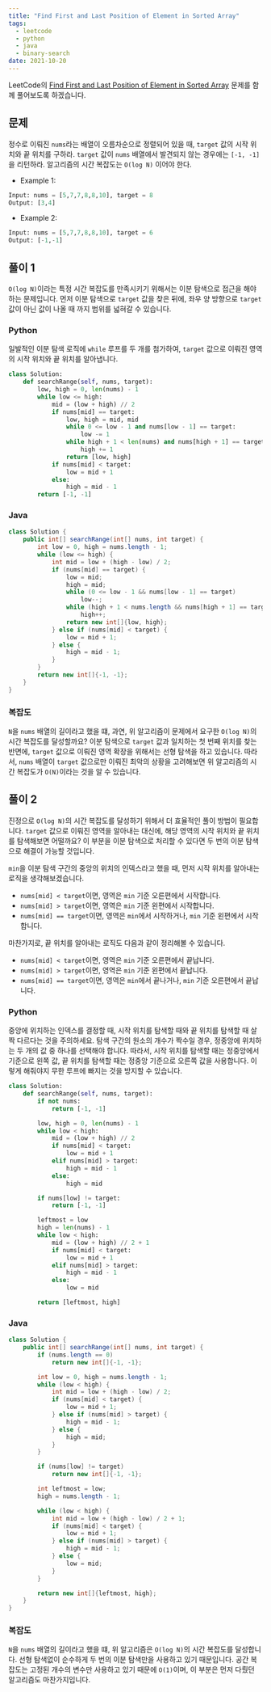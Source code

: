```yaml
---
title: "Find First and Last Position of Element in Sorted Array"
tags:
  - leetcode
  - python
  - java
  - binary-search
date: 2021-10-20
---
```


LeetCode의 [Find First and Last Position of Element in Sorted Array](https://leetcode.com/problems/find-first-and-last-position-of-element-in-sorted-array/) 문제를 함께 풀어보도록 하겠습니다.

## 문제

정수로 이뤄진 `nums`라는 배열이 오름차순으로 정렬되어 있을 때, `target` 값의 시작 위치와 끝 위치를 구하라.
`target` 값이 `nums` 배열에서 발견되지 않는 경우에는 `[-1, -1]`을 리턴하라.
알고리즘의 시간 복잡도는 `O(log N)` 이어야 한다.

- Example 1:

```py
Input: nums = [5,7,7,8,8,10], target = 8
Output: [3,4]
```

- Example 2:

```py
Input: nums = [5,7,7,8,8,10], target = 6
Output: [-1,-1]
```

## 풀이 1

`O(log N)`이라는 특정 시간 복잡도를 만족시키기 위해서는 이분 탐색으로 접근을 해야하는 문제입니다.
먼저 이분 탐색으로 `target` 값을 찾은 뒤에, 좌우 양 방향으로 `target` 값이 아닌 값이 나올 때 까지 범위를 넓혀갈 수 있습니다.

### Python

일발적인 이분 탐색 로직에 `while` 루프를 두 개를 첨가하여, `target` 값으로 이뤄진 영역의 시작 위치와 끝 위치를 알아냅니다.

```py
class Solution:
    def searchRange(self, nums, target):
        low, high = 0, len(nums) - 1
        while low <= high:
            mid = (low + high) // 2
            if nums[mid] == target:
                low, high = mid, mid
                while 0 <= low - 1 and nums[low - 1] == target:
                    low -= 1
                while high + 1 < len(nums) and nums[high + 1] == target:
                    high += 1
                return [low, high]
            if nums[mid] < target:
                low = mid + 1
            else:
                high = mid - 1
        return [-1, -1]
```

### Java

```java
class Solution {
    public int[] searchRange(int[] nums, int target) {
        int low = 0, high = nums.length - 1;
        while (low <= high) {
            int mid = low + (high - low) / 2;
            if (nums[mid] == target) {
                low = mid;
                high = mid;
                while (0 <= low - 1 && nums[low - 1] == target)
                    low--;
                while (high + 1 < nums.length && nums[high + 1] == target)
                    high++;
                return new int[]{low, high};
            } else if (nums[mid] < target) {
                low = mid + 1;
            } else {
                high = mid - 1;
            }
        }
        return new int[]{-1, -1};
    }
}
```

### 복잡도

`N`을 `nums` 배열의 길이라고 했을 떄, 과연, 위 알고리즘이 문제에서 요구한 `O(log N)`의 시간 복잡도를 달성할까요?
이분 탐색으로 `target` 값과 일치하는 첫 번째 위치를 찾는 반면에, `target` 값으로 이뤄진 영역 확장을 위해서는 선형 탐색을 하고 있습니다.
따라서, `nums` 배열이 `target` 값으로만 이뤄진 최악의 상황을 고려해보면 위 알고리즘의 시간 복잡도가 `O(N)`이라는 것을 알 수 있습니다.

## 풀이 2

진정으로 `O(log N)`의 시간 복잡도를 달성하기 위해서 더 효율적인 풀이 방법이 필요합니다.
`target` 값으로 이뤄진 영역을 알아내는 대신에, 해당 영역의 시작 위치와 끝 위치를 탐색해보면 어떨까요?
이 부분을 이분 탐색으로 처리할 수 있다면 두 번의 이분 탐색으로 해결이 가능할 것입니다.

`min`을 이분 탐색 구간의 중앙의 위치의 인덱스라고 했을 때, 먼저 시작 위치를 알아내는 로직을 생각해보겠습니다.

- `nums[mid] < target`이면, 영역은 `min` 기준 오른편에서 시작합니다.
- `nums[mid] > target`이면, 영역은 `min` 기준 왼편에서 시작합니다.
- `nums[mid] == target`이면, 영역은 `min`에서 시작하거나, `min` 기준 왼편에서 시작합니다.

마찬가지로, 끝 위치를 알아내는 로직도 다음과 같이 정리해볼 수 있습니다.

- `nums[mid] < target`이면, 영역은 `min` 기준 오른편에서 끝납니다.
- `nums[mid] > target`이면, 영역은 `min` 기준 왼편에서 끝납니다.
- `nums[mid] == target`이면, 영역은 `min`에서 끝나거나, `min` 기준 오른편에서 끝납니다.

### Python

중앙에 위치하는 인덱스를 결정할 때, 시작 위치를 탐색할 때와 끝 위치를 탐색할 때 살짝 다르다는 것을 주의하세요.
탐색 구간의 원소의 개수가 짝수일 경우, 정중앙에 위치하는 두 개의 값 중 하나를 선택해야 합니다.
따라서, 시작 위치를 탐색할 때는 정중앙에서 기준으로 왼쪽 값, 끝 위치를 탐색할 때는 정중앙 기준으로 오른쪽 값을 사용합니다.
이렇게 해줘야지 무한 루프에 빠지는 것을 방지할 수 있습니다.

```py
class Solution:
    def searchRange(self, nums, target):
        if not nums:
            return [-1, -1]

        low, high = 0, len(nums) - 1
        while low < high:
            mid = (low + high) // 2
            if nums[mid] < target:
                low = mid + 1
            elif nums[mid] > target:
                high = mid - 1
            else:
                high = mid

        if nums[low] != target:
            return [-1, -1]

        leftmost = low
        high = len(nums) - 1
        while low < high:
            mid = (low + high) // 2 + 1
            if nums[mid] < target:
                low = mid + 1
            elif nums[mid] > target:
                high = mid - 1
            else:
                low = mid

        return [leftmost, high]
```

### Java

```java
class Solution {
    public int[] searchRange(int[] nums, int target) {
        if (nums.length == 0)
            return new int[]{-1, -1};

        int low = 0, high = nums.length - 1;
        while (low < high) {
            int mid = low + (high - low) / 2;
            if (nums[mid] < target) {
                low = mid + 1;
            } else if (nums[mid] > target) {
                high = mid - 1;
            } else {
                high = mid;
            }
        }

        if (nums[low] != target)
            return new int[]{-1, -1};

        int leftmost = low;
        high = nums.length - 1;

        while (low < high) {
            int mid = low + (high - low) / 2 + 1;
            if (nums[mid] < target) {
                low = mid + 1;
            } else if (nums[mid] > target) {
                high = mid - 1;
            } else {
                low = mid;
            }
        }

        return new int[]{leftmost, high};
    }
}
```

### 복잡도

`N`을 `nums` 배열의 길이라고 했을 떄, 위 알고리즘은 `O(log N)`의 시간 복잡도를 달성합니다.
선형 탐색없이 순수하게 두 번의 이분 탐색만을 사용하고 있기 때문입니다.
공간 복잡도는 고정된 개수의 변수만 사용하고 있기 때문에 `O(1)`이며, 이 부분은 먼저 다뤘던 알고리즘도 마찬가지입니다.
